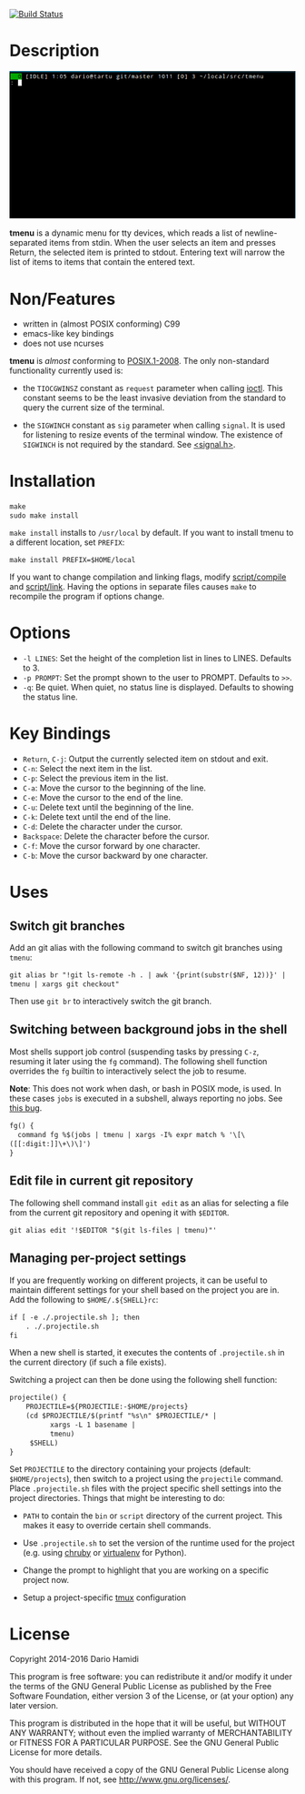 [![Build Status](https://travis-ci.org/dhamidi/tmenu.svg?branch=master)](https://travis-ci.org/dhamidi/tmenu)

# Description

![git-select-file](git-select-file.gif)

**tmenu** is a dynamic menu for tty devices, which reads a list of
newline-separated items from stdin.  When the user selects an item and
presses Return, the selected item is printed to stdout.  Entering text
will narrow the list of items to items that contain the entered text.

# Non/Features

- written in (almost POSIX conforming) C99
- emacs-like key bindings
- does not use ncurses

**tmenu** is *almost* conforming to
[POSIX.1-2008](http://pubs.opengroup.org/onlinepubs/9699919799/).  The
only non-standard functionality currently used is:

- the `TIOCGWINSZ` constant as `request` parameter when calling
  [ioctl](http://pubs.opengroup.org/onlinepubs/9699919799/functions/ioctl.html).
  This constant seems to be the least invasive deviation from the standard
  to query the current size of the terminal.

- the `SIGWINCH` constant as `sig` parameter when calling `signal`.  It
  is used for listening to resize events of the terminal window.  The
  existence of `SIGWINCH` is not required by the standard. See
  [<signal.h>](http://pubs.opengroup.org/onlinepubs/9699919799/basedefs/signal.h.html).

# Installation

    make
    sudo make install

`make install` installs to `/usr/local` by default.  If you want to
install tmenu to a different location, set `PREFIX`:

    make install PREFIX=$HOME/local

If you want to change compilation and linking flags, modify
[script/compile](script/compile) and [script/link](script/link).  Having
the options in separate files causes `make` to recompile the program if
options change.

# Options

- `-l LINES`: Set the height of the completion list in lines to LINES.  Defaults to 3.
- `-p PROMPT`: Set the prompt shown to the user to PROMPT.  Defaults to `>>`.
- `-q`: Be quiet. When quiet, no status line is displayed.  Defaults to
  showing the status line.

# Key Bindings

- `Return`, `C-j`: Output the currently selected item on stdout and exit.
- `C-n`: Select the next item in the list.
- `C-p`: Select the previous item in the list.
- `C-a`: Move the cursor to the beginning of the line.
- `C-e`: Move the cursor to the end of the line.
- `C-u`: Delete text until the beginning of the line.
- `C-k`: Delete text until the end of the line.
- `C-d`: Delete the character under the cursor.
- `Backspace`: Delete the character before the cursor.
- `C-f`: Move the cursor forward by one character.
- `C-b`: Move the cursor backward by one character.

# Uses

## Switch git branches

Add an git alias with the following command to switch git branches using
`tmenu`:

    git alias br "!git ls-remote -h . | awk '{print(substr($NF, 12))}' | tmenu | xargs git checkout"

Then use `git br` to interactively switch the git branch.

## Switching between background jobs in the shell

Most shells support job control (suspending tasks by pressing `C-z`,
resuming it later using the `fg` command).  The following shell function
overrides the `fg` builtin to interactively select the job to resume.

**Note**: This does not work when dash, or bash in POSIX mode, is used.
In these cases `jobs` is executed in a subshell, always reporting no
jobs. See
[this bug](https://bugs.launchpad.net/ubuntu/+source/dash/+bug/243406).

    fg() {
      command fg %$(jobs | tmenu | xargs -I% expr match % '\[\([[:digit:]]\+\)\]')
    }

## Edit file in current git repository

The following shell command install `git edit` as an alias for selecting
a file from the current git repository and opening it with `$EDITOR`.

    git alias edit '!$EDITOR "$(git ls-files | tmenu)"'

## Managing per-project settings

If you are frequently working on different projects, it can be useful to
maintain different settings for your shell based on the project you are
in.  Add the following to `$HOME/.${SHELL}rc`:

    if [ -e ./.projectile.sh ]; then
        . ./.projectile.sh
    fi

When a new shell is started, it executes the contents of
`.projectile.sh` in the current directory (if such a file exists).

Switching a project can then be done using the following shell function:

    projectile() {
        PROJECTILE=${PROJECTILE:-$HOME/projects}
        (cd $PROJECTILE/$(printf "%s\n" $PROJECTILE/* |
              xargs -L 1 basename |
              tmenu)
         $SHELL)
    }

Set `PROJECTILE` to the directory containing your projects (default:
`$HOME/projects`), then switch to a project using the `projectile`
command.  Place `.projectile.sh` files with the project specific shell
settings into the project directories.  Things that might be interesting
to do:

- `PATH` to contain the `bin` or `script` directory of the current
  project.  This makes it easy to override certain shell commands.

- Use `.projectile.sh` to set the version of the runtime used for the
  project (e.g. using [chruby](https://github.com/postmodern/chruby) or
  [virtualenv](http://virtualenv.org) for Python).

- Change the prompt to highlight that you are working on a specific
  project now.

- Setup a project-specific [tmux](https://github.com/Thomasadam/tmux)
  configuration

# License

Copyright 2014-2016 Dario Hamidi

This program is free software: you can redistribute it and/or modify
it under the terms of the GNU General Public License as published by
the Free Software Foundation, either version 3 of the License, or
(at your option) any later version.

This program is distributed in the hope that it will be useful,
but WITHOUT ANY WARRANTY; without even the implied warranty of
MERCHANTABILITY or FITNESS FOR A PARTICULAR PURPOSE.  See the
GNU General Public License for more details.

You should have received a copy of the GNU General Public License
along with this program.  If not, see <http://www.gnu.org/licenses/>.
